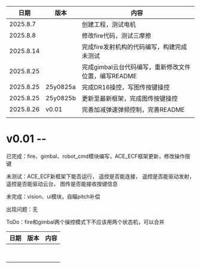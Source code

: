 | 日期      | 版本     | 内容                                                 |
| --------- | -------- | ---------------------------------------------------- |
| 2025.8.7  |          | 创建工程，测试电机                                   |
| 2025.8.8  |          | 修改fire代码，测试三摩擦                             |
| 2025.8.14 |          | 完成fire发射机构的代码编写，构建完成未测试           |
| 2025.8.25 |          | 完成gimbal云台代码编写，重新修改文件位置，编写README |
| 2025.8.25 | 25y0825a | 完成DR16操控，写图传按键操控                         |
| 2025.8.25 | 25y0825b | 更新至最新框架，完成图传按键操控                     |
| 2025.8.26 | v0.01    | 完善加减弹速弹频控制，完善README                     |
|           |          |                                                      |

# v0.01 -- 

已完成：fire、gimbal、robot_cmd模块编写，ACE_ECF框架更新，修改操作按键

未测试：ACE_ECF新框架下能否运行，
		遥控是否能连接，
		遥控是否能驱动发射，
		遥控是否能驱动云台，
		图传是否能接收按键信息

未完成：vision、ui模块，自瞄pitch补偿

出现问题：无

ToDo：fire和gimbal两个操控模式下不应该用两个状态机，可以合并

| 日期 | 版本 | 内容 |
| ---- | ---- | ---- |
|      |      |      |
|      |      |      |
|      |      |      |
|      |      |      |
|      |      |      |
|      |      |      |
|      |      |      |
|      |      |      |
